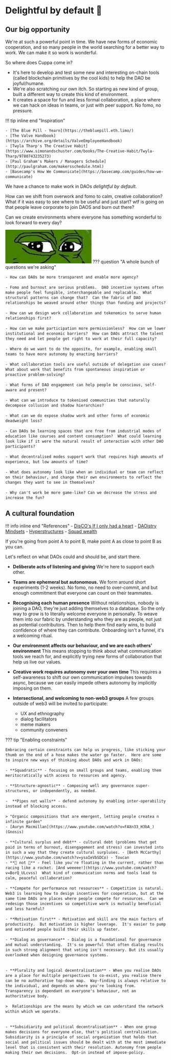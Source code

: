 # Delightful by default 💖

## Our big opportunity
We're at such a powerful point in time.  We have new forms of economic cooperation, and so many people in the world searching for a better way to work. We can make it so work is wonderful.

So where does Cuppa come in?

- It's here to develop and test some new and interesting on-chain tools (called blockchain primitives by the cool kids) to help the DAO be joyful/humane.
- We're also scratching our own itch.  So starting as new kind of group, built a different way to create this kind of environment.
- It creates a space for fun and less formal collaboration, a place where we can hack on ideas in teams, or just with peer support. No fomo, no pressure.


!!! tip inline end "Inspiration"

    - [The Blue Pill - Yearn](https://thebluepill.eth.limo/)
    - [The Valve Handbook](https://archive.org/details/ValveEmployeeHandbook)
    - [Twyla Tharp's The Creative Habit](https://www.simonandschuster.com/books/The-Creative-Habit/Twyla-Tharp/9780743235273)
    - [Paul Graham's Makers / Managers Schedule](http://paulgraham.com/makersschedule.html)
    - [Basecamp's How We Communicate](https://basecamp.com/guides/how-we-communicate)


We have a chance to make work in DAOs *delightful by default.*

How can we shift from overwork and fomo to calm, creative collaboration? What if it was easy to see where to be useful and just start? wtf is going on that people leave corporate to join DAOS and burn out there?

Can we create environments where everyone has something wonderful to look forward to every day? 

![](pepe-eyes.png)
??? question "A whole bunch of questions we're asking"

    - How can DAOs be more transparent and enable more agency?

    - Fomo and burnout are serious problems.  DAO incentive systems often make people feel fungible, interchangeable and replacable.  What structural patterns can change that?  Can the fabric of DAO relationships be weaved around other things than funding and projects?

    - How can we design work collaboration and tokenomics to serve human relationships first?

    - How can we make participation more permissionless?  How can we lower institutional and economic barriers?  How can DAOs attract the talent they need and let people get right to work at their full capacity?

    - Where do we want to do the opposite, for example, enabling small teams to have more autonomy by enacting barriers?

    - What collaboration tools are useful outside of delegation use cases? What about work that benefits from spontaneous inspiration or proactive problem-solving?

    - What forms of DAO engagement can help people be conscious, self-aware and present?

    - What can we introduce to tokenised communities that naturally decompose collusion and shadow hierarchies?

    - What can we do expose shadow work and other forms of economic deadweight loss?

    - Can DAOs be learning spaces that are free from industrial modes of education like courses and content consumption?  What could learning look like if it were the natural result of interaction with other DAO participants?

    - What decentralised modes support work that requires high amounts of experience, but low amounts of time?

    - What does autonomy look like when an individual or team can reflect on their behaviour, and change their own environments to reflect the changes they want to see in themselves?

    - Why can't work be more game-like? Can we decrease the stress and increase the fun?

## A cultural foundation

!!! info inline end "References"
    - [DisCO's If I only had a heart](http://disco.coop/manifesto/)
    - [DAOistry Mindsets](https://www.daoistry.com/mindsets)
    - [Hyperstructures](https://jacob.energy/hyperstructures.html)
    - [Squad wealth](https://otherinter.net/research/squad-wealth/)


If you're going from point A to point B, make point A as close to point B as you can.

Let's reflect on what DAOs could and should be, and start there.


- **Deliberate acts of listening and giving** We're here to support each other. 

- **Teams are ephemeral but autonomous.** We form around short experiments (1-2 weeks).  No fomo, no need to over-commit, and but enough commitment that everyone can count on their teammates.

- **Recognising each human presence** Without relationships, nobody is joining a DAO, they're just adding themselves to a database.
So the only way to grow is to literally welcome everyone in personally. To weave them into our fabric by understanding who they are as people, not just as potential contributors. Then to help them find early wins, to build confidence of where they can contribute. Onboarding isn't a funnel, it's a welcoming ritual.

- **Our environment affects our behaviour, and we are each others' environment** This means stopping to think about what communication tools we reach for, and explicitly trying new forms of collaboration that help us live our values.

- **Creative work requires autonomy over your own time** This requires a self-awareness to shift our own communication impulses towards async, because we can easily impede others autonomy by implicitly imposing on them.

- **Intersectional, and welcoming to non-web3 groups** A few groups outside of web3 will be invited to participate:

    - UX and ethnography
    - dialog facilitators
    - meme makers
    - community conveners


??? tip "Enabling constraints"

    Embracing certain constraints can help us progress, like sticking your thumb on the end of a hose makes the water go faster.  Here are some to inspire new ways of thinking about DAOs and work in DAOs:

    - **Squadratic** - focusing on small groups and teams, enabling them meritocratically with access to resources and agency.

    - **Structure-agnostic** - Composing well any governance super-structures, or independently, as needed.

    -  **Pipes not walls** - defend autonomy by enabling inter-operability instead of blocking access.

    > "Organic compositions that are emergent, letting people createa n infinite garden"
    - [Auryn Macmillan](https://www.youtube.com/watch?v=FAXn33_H3bA_) (Gnosis)

    - **Cultural surplus and debt** - cultural debt (problems that get paid in terms of burnout, disengagement and stress) can invested into in such a way that they create cultural surpluses. - [Beth McCarthy](https://www.youtube.com/watch?v=ysaIeVbSDCo) - Toucan
    - **🎈 not 🚀** - Feel like you're floating in the current, rather than racing like a rocket. [And weeeee!](https://www.youtube.com/watch?v=BorQ_ULcvss)  What kind of communication norms and tools lead to calm, peaceful collaboration?

    - **Compete for performance not resources** - Competition is natural.  Web3 is learning how to design incentives for cooperation, but at the same time DAOs are places where people compete for resources.  Can we redesign those incentives so competitive work is mutually beneficial and less harmful?

    - **Motivation first** - Motivation and skill are the main factors of productivity.  But motivation is higher leverage.  It's easier to pump and motivated people build their skills up faster.

    - **Dialog as governance** - Dialog is a foundational for governance and mutual understanding.  It's so powerful that often dialog results in such strong alignment that voting isn't necessary. But its usually overlooked when designing governance systems.


    - **Plurality and logical decentralisation** - When you realise DAOs are a place for multiple perspectives to co-exist, you realise there can be no authorative top-down map.  Way-finding is always relative to the individual, and depends on where you're looking from.  Transparency is dependant on everyone's behaviour, not an authoritative body.

    >  Relationships are the means by which we can understand the network within which we operate.


    - **Subsidiarity and political decentralisation** - When one group makes decisions for everyone else, that's political centralisation.  Subsidiarity is a principle of social organization that holds that social and political issues should be dealt with at the most immediate level that is consistent with their resolution. Autonomy from people making their own decisions.  Opt-in instead of impose-policy.


